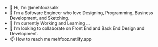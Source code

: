 - 👋 Hi, I’m @mehfoozsalik
- 👀 I’m a Software Engineer who love Designing, Programming, Business Development, and Sketching. 
- 🌱 I’m currently Working and Learning ...
- 💞️ I’m looking to collaborate on Front End and Back End Design and Development.
- 📫 How to reach me mehfooz.netlify.app

<!---
mehfoozsalik/mehfoozsalik is a ✨ special ✨ repository because its `README.md` (this file) appears on your GitHub profile.
You can click the Preview link to take a look at your changes.
--->
